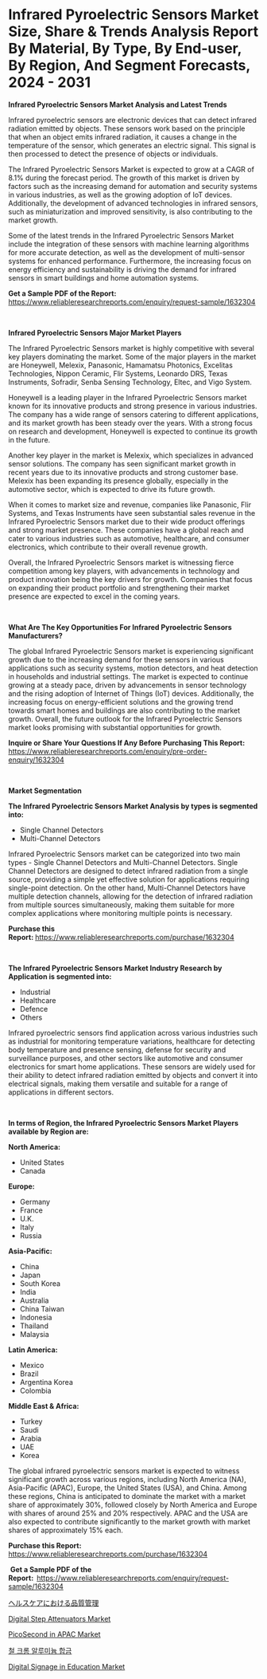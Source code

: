 <p><h1>Infrared Pyroelectric Sensors Market Size, Share & Trends Analysis Report By Material, By Type, By End-user, By Region, And Segment Forecasts, 2024 - 2031</h1></p><p><strong>Infrared Pyroelectric Sensors Market Analysis and Latest Trends</strong></p>
<p><p>Infrared pyroelectric sensors are electronic devices that can detect infrared radiation emitted by objects. These sensors work based on the principle that when an object emits infrared radiation, it causes a change in the temperature of the sensor, which generates an electric signal. This signal is then processed to detect the presence of objects or individuals.</p><p>The Infrared Pyroelectric Sensors Market is expected to grow at a CAGR of 8.1% during the forecast period. The growth of this market is driven by factors such as the increasing demand for automation and security systems in various industries, as well as the growing adoption of IoT devices. Additionally, the development of advanced technologies in infrared sensors, such as miniaturization and improved sensitivity, is also contributing to the market growth.</p><p>Some of the latest trends in the Infrared Pyroelectric Sensors Market include the integration of these sensors with machine learning algorithms for more accurate detection, as well as the development of multi-sensor systems for enhanced performance. Furthermore, the increasing focus on energy efficiency and sustainability is driving the demand for infrared sensors in smart buildings and home automation systems.</p></p>
<p><strong>Get a Sample PDF of the Report:&nbsp;</strong> <a href="https://www.reliableresearchreports.com/enquiry/request-sample/1632304">https://www.reliableresearchreports.com/enquiry/request-sample/1632304</a></p>
<p>&nbsp;</p>
<p><strong>Infrared Pyroelectric Sensors Major Market Players</strong></p>
<p><p>The Infrared Pyroelectric Sensors market is highly competitive with several key players dominating the market. Some of the major players in the market are Honeywell, Melexix, Panasonic, Hamamatsu Photonics, Excelitas Technologies, Nippon Ceramic, Flir Systems, Leonardo DRS, Texas Instruments, Sofradir, Senba Sensing Technology, Eltec, and Vigo System.</p><p>Honeywell is a leading player in the Infrared Pyroelectric Sensors market known for its innovative products and strong presence in various industries. The company has a wide range of sensors catering to different applications, and its market growth has been steady over the years. With a strong focus on research and development, Honeywell is expected to continue its growth in the future.</p><p>Another key player in the market is Melexix, which specializes in advanced sensor solutions. The company has seen significant market growth in recent years due to its innovative products and strong customer base. Melexix has been expanding its presence globally, especially in the automotive sector, which is expected to drive its future growth.</p><p>When it comes to market size and revenue, companies like Panasonic, Flir Systems, and Texas Instruments have seen substantial sales revenue in the Infrared Pyroelectric Sensors market due to their wide product offerings and strong market presence. These companies have a global reach and cater to various industries such as automotive, healthcare, and consumer electronics, which contribute to their overall revenue growth.</p><p>Overall, the Infrared Pyroelectric Sensors market is witnessing fierce competition among key players, with advancements in technology and product innovation being the key drivers for growth. Companies that focus on expanding their product portfolio and strengthening their market presence are expected to excel in the coming years.</p></p>
<p>&nbsp;</p>
<p><strong>What Are The Key Opportunities For Infrared Pyroelectric Sensors Manufacturers?</strong></p>
<p><p>The global Infrared Pyroelectric Sensors market is experiencing significant growth due to the increasing demand for these sensors in various applications such as security systems, motion detectors, and heat detection in households and industrial settings. The market is expected to continue growing at a steady pace, driven by advancements in sensor technology and the rising adoption of Internet of Things (IoT) devices. Additionally, the increasing focus on energy-efficient solutions and the growing trend towards smart homes and buildings are also contributing to the market growth. Overall, the future outlook for the Infrared Pyroelectric Sensors market looks promising with substantial opportunities for growth.</p></p>
<p><strong>Inquire or Share Your Questions If Any Before Purchasing This Report:</strong> <a href="https://www.reliableresearchreports.com/enquiry/pre-order-enquiry/1632304">https://www.reliableresearchreports.com/enquiry/pre-order-enquiry/1632304</a></p>
<p>&nbsp;</p>
<p><strong>Market Segmentation</strong></p>
<p><strong>The Infrared Pyroelectric Sensors Market Analysis by types is segmented into:</strong></p>
<p><ul><li>Single Channel Detectors</li><li>Multi-Channel Detectors</li></ul></p>
<p><p>Infrared Pyroelectric Sensors market can be categorized into two main types - Single Channel Detectors and Multi-Channel Detectors. Single Channel Detectors are designed to detect infrared radiation from a single source, providing a simple yet effective solution for applications requiring single-point detection. On the other hand, Multi-Channel Detectors have multiple detection channels, allowing for the detection of infrared radiation from multiple sources simultaneously, making them suitable for more complex applications where monitoring multiple points is necessary.</p></p>
<p><strong>Purchase this Report:&nbsp;</strong><a href="https://www.reliableresearchreports.com/purchase/1632304">https://www.reliableresearchreports.com/purchase/1632304</a></p>
<p>&nbsp;</p>
<p><strong>The Infrared Pyroelectric Sensors Market Industry Research by Application is segmented into:</strong></p>
<p><ul><li>Industrial</li><li>Healthcare</li><li>Defence</li><li>Others</li></ul></p>
<p><p>Infrared pyroelectric sensors find application across various industries such as industrial for monitoring temperature variations, healthcare for detecting body temperature and presence sensing, defense for security and surveillance purposes, and other sectors like automotive and consumer electronics for smart home applications. These sensors are widely used for their ability to detect infrared radiation emitted by objects and convert it into electrical signals, making them versatile and suitable for a range of applications in different sectors.</p></p>
<p>&nbsp;</p>
<p><strong>In terms of Region, the Infrared Pyroelectric Sensors Market Players available by Region are:</strong></p>
<p>
    <p> <strong> North America: </strong>
        <ul>
            <li>United States</li>
            <li>Canada</li>
        </ul>
        </p> 
    <p> <strong> Europe: </strong>
        <ul>
            <li>Germany</li>
            <li>France</li>
            <li>U.K.</li>
            <li>Italy</li>
            <li>Russia</li>
        </ul>
        </p> 
    <p> <strong> Asia-Pacific: </strong>
        <ul>
            <li>China</li>
            <li>Japan</li>
            <li>South Korea</li>
            <li>India</li>
            <li>Australia</li>
            <li>China Taiwan</li>
            <li>Indonesia</li>
            <li>Thailand</li>
            <li>Malaysia</li>
        </ul>
        </p> 
    <p> <strong> Latin America: </strong>
        <ul>
            <li>Mexico</li>
            <li>Brazil</li>
            <li>Argentina Korea</li>
            <li>Colombia</li>
        </ul>
        </p> 
    <p> <strong> Middle East & Africa: </strong>
        <ul>
            <li>Turkey</li>
            <li>Saudi</li>
            <li>Arabia</li>
            <li>UAE</li>
            <li>Korea</li>
        </ul>
    </p>
    </p>
<p><p>The global infrared pyroelectric sensors market is expected to witness significant growth across various regions, including North America (NA), Asia-Pacific (APAC), Europe, the United States (USA), and China. Among these regions, China is anticipated to dominate the market with a market share of approximately 30%, followed closely by North America and Europe with shares of around 25% and 20% respectively. APAC and the USA are also expected to contribute significantly to the market growth with market shares of approximately 15% each.</p></p>
<p><strong>Purchase this Report: </strong><a href="https://www.reliableresearchreports.com/purchase/1632304">https://www.reliableresearchreports.com/purchase/1632304</a></p>
<p>&nbsp;<strong>Get a Sample PDF of the Report:&nbsp;&nbsp;</strong><a href="https://www.reliableresearchreports.com/enquiry/request-sample/1632304">https://www.reliableresearchreports.com/enquiry/request-sample/1632304</a></p>
<p><strong></strong></p>
<p><p><a href="https://medium.com/@tariqzafar00/%E6%97%A5%E6%9C%AC%E3%81%AE%E6%96%87%E5%8C%96%E3%81%AB%E3%81%8A%E3%81%91%E3%82%8B%E5%93%81%E8%B3%AA%E7%AE%A1%E7%90%86-%E7%A8%AE%E9%A1%9E-%E5%BF%9C%E7%94%A8-%E5%9C%B0%E7%90%86%E3%81%AB%E3%82%88%E3%82%8B%E5%8C%85%E6%8B%AC%E7%9A%84%E3%81%AA%E8%A9%95%E4%BE%A1-f2215bce607a">ヘルスケアにおける品質管理</a></p><p><a href="https://view.publitas.com/reportprime-1/digital-step-attenuators-market-size-and-examines-its-market-scope-with-a-primary-focus-on-growth-opportunities-and-forecasted-trends-spanning-from-2024-to-2031/">Digital Step Attenuators Market</a></p><p><a href="https://funky-papaya-cf4.notion.site/Global-PicoSecond-in-APAC-Market-by-Types-Applications-and-Major-Players-with-Regional-Growth-Rat-aed4fb61b6a94eb4ab5ba561611dcbca">PicoSecond in APAC Market</a></p><p><a href="https://medium.com/@duttgfgzg7325/%EC%B2%A0-%ED%81%AC%EB%A1%AC-%EC%95%8C%EB%A3%A8%EB%AF%B8%EB%8A%84-%ED%95%A9%EA%B8%88-%EC%8B%9C%EC%9E%A5-%EC%84%B1%EA%B3%B5%EC%A0%81%EC%9D%B8-%EB%B9%84%EC%A6%88%EB%8B%88%EC%8A%A4-%EC%A0%84%EB%9E%B5%EC%9D%98-%EC%97%B4%EC%87%A0-2031%EB%85%84%EA%B9%8C%EC%A7%80-%EC%98%88%EC%B8%A1-aa3c868a1a05">철 크롬 알루미늄 합금</a></p><p><a href="https://view.publitas.com/reportprime-1/digital-signage-in-education-market-research-report-the-key-to-successful-business-strategy-forecasted-for-period-from-2024-2031/">Digital Signage in Education Market</a></p></p>
